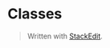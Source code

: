 # Classes



> Written with [StackEdit](https://stackedit.io/).
<!--stackedit_data:
eyJoaXN0b3J5IjpbNzE2NDQzMTczXX0=
-->